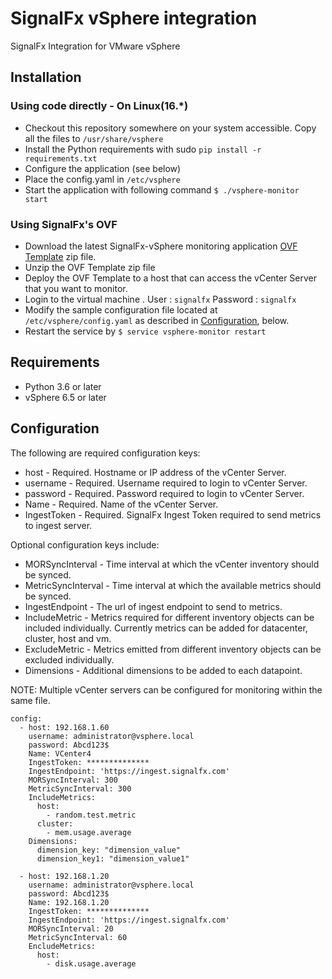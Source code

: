 # SignalFx vSphere integration
SignalFx Integration for VMware vSphere

## Installation

### Using code directly - On Linux(16.*)
* Checkout this repository somewhere on your system accessible. Copy all the files to `/usr/share/vsphere`
* Install the Python requirements with sudo ```pip install -r requirements.txt```
* Configure the application (see below)
* Place the config.yaml in ```/etc/vsphere```
* Start the application with following command ```$ ./vsphere-monitor start```

### Using SignalFx's OVF
* Download the latest SignalFx-vSphere monitoring application <a target="_blank" href="https://github.com/signalfx/signalfx-vsphere/releases"> OVF Template</a> zip file.
* Unzip the OVF Template zip file
* Deploy the OVF Template to a host that can access the vCenter Server that you want to monitor.
* Login to the virtual machine . User : ```signalfx``` Password : ```signalfx```
* Modify the sample configuration file located at ```/etc/vsphere/config.yaml``` as described in [Configuration](#configuration), below.
* Restart the service by  ```$ service vsphere-monitor restart```


## Requirements

* Python 3.6 or later
* vSphere 6.5 or later


## Configuration
The following are required configuration keys:

* host - Required. Hostname or IP address of the vCenter Server.
* username - Required. Username required to login to vCenter Server.
* password - Required. Password required to login to vCenter Server.
* Name - Required. Name of the vCenter Server.
* IngestToken -  Required. SignalFx Ingest Token required to send metrics to ingest server.

Optional configuration keys include:

* MORSyncInterval - Time interval at which the vCenter inventory should be synced.
* MetricSyncInterval - Time interval at which the available metrics should be synced.
* IngestEndpoint - The url of ingest endpoint to send to metrics.
* IncludeMetric - Metrics required for different inventory objects can be included individually. Currently metrics can be added for datacenter, cluster, host and vm.
* ExcludeMetric - Metrics emitted from different inventory objects can be excluded individually.
* Dimensions - Additional dimensions to be added to each datapoint.

NOTE: Multiple vCenter servers can be configured for monitoring within the same file.

```
config:
  - host: 192.168.1.60
    username: administrator@vsphere.local
    password: Abcd123$
    Name: VCenter4
    IngestToken: **************
    IngestEndpoint: 'https://ingest.signalfx.com'
    MORSyncInterval: 300
    MetricSyncInterval: 300
    IncludeMetrics:
      host:
        - random.test.metric
      cluster:
        - mem.usage.average
    Dimensions:
      dimension_key: "dimension_value"
      dimension_key1: "dimension_value1"

  - host: 192.168.1.20
    username: administrator@vsphere.local
    password: Abcd123$
    Name: 192.168.1.20
    IngestToken: **************
    IngestEndpoint: 'https://ingest.signalfx.com'
    MORSyncInterval: 20
    MetricSyncInterval: 60
    EncludeMetrics:
      host:
        - disk.usage.average
```
